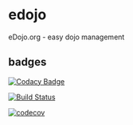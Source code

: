 # edojo
eDojo.org - easy dojo management

## badges 

[![Codacy Badge](https://api.codacy.com/project/badge/grade/2b8e7d8c45d84a03a560d9422ab89f5a)](https://www.codacy.com/app/github_25/edojo)

[![Build Status](https://travis-ci.org/ottlinger/edojo.svg?branch=master)](https://travis-ci.org/ottlinger/edojo)

[![codecov](https://codecov.io/gh/ottlinger/edojo/branch/master/graph/badge.svg)](https://codecov.io/gh/ottlinger/edojo)


